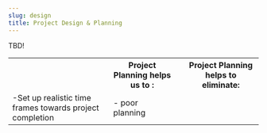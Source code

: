 ```yaml
---
slug: design
title: Project Design & Planning
---
```


TBD!

<!--
###Why do we write software?

Some scenarios:
- a script to extract some data from a file one time

- a data integration pipeline to merge information 
  from multiple sources

- analysis tools that do not exist (in my language/in
  a way that meets my needs)

- a graphical interface to communicate information to 
  non-technical users

- a smartphone game where people move pixels to make 
  the screen flash and this makes me rich

- an operating system


###Is there anything special about research software? Yes!
- Research software is often trying to do something new,
  and new endeavors don't always succeed.  It is more
  likely that you will have to stop and re-plan at some
  point in the middle of your project.

- A critical aspect of doing research is repeatability.
  Write your software in a way so that you and others
  will be able to re-create your results.  Sometimes you
  need to do this in order to sort out a bug; othertimes
  you want to repeat the analysis on a slightly different
  problem.

- Licensing for research software tends to be easy, because
  it is usually (and should be!) open source.  You can
  often use other open source software without problems,
  just remember to give appropriate credit to other
  software developers.


###Questions to answer (from class discussion):

1. What problem will it solve?
2. How beneficial will it be?
3. What kinds of methods?
4. Will it be efficient enough?
5. What programming language?
6. Is it sufficiently user-friendly?
7. Is it a correct algorithm / is it guaranteed to be 
   good enough?
8. Is it an improvement over existing methods?


###My list of questions to answer:

1. What is the problem to solve?
2. Who is the typical user?
3. Use case(s)?
4. Licensing?
5. Background research to do?
6. Data requirements?
7. Language/framework?
8. Hardware?
9. Operating system?
10. 3-5 milestones?
11. Potential challenges?

###Applying these ideas

For each of the following projects, take a few minutes to answer my list
of questions.

The projects:
1. command line tool that takes a URL and writes 
   plain text to disk

2. library that compares non-standard place names to
   a curated dictionary and does smart-matching

3. real-time prediction of match outcomes

4. battery tracker for smartphones that identifies 
   events that affect battery life (like software 
   updates, new apps, usage changes)

5. predictive elephant movement simulator

Project Planning helps us to : | Project Planning helps to eliminate:
------------------------------  -------------------------------------
* Set up realistic time frames  * poor Planning.  
 towards project completion.    * Overambitious projects.            
* Manage uncertainity.          * Unsustainable projects.  
* Have constant software        * undefined problems.  
  revisions(Code refractory).
* results oriented to the needs
  of the project
                                                  
                    
                                         

###Project Plannning: Helps us to put in place realistic time frames to complete a software project, constant software revisions (software refractory),  
management of uncertainity, results oriented to the needs of the project, results oriented to the needs of the project.

### Project Design: Helps us to align and mobilise resources
-->

<table>
<tr>
<td><b><th>Project Planning helps us to :</th></b></td>
<td><b> <th>Project Planning helps to eliminate:</th></b></td>
</tr>
<tr>
<td>-Set up realistic time frames towards project completion</td>
<td>- poor planning</td>

</tr>
</table>